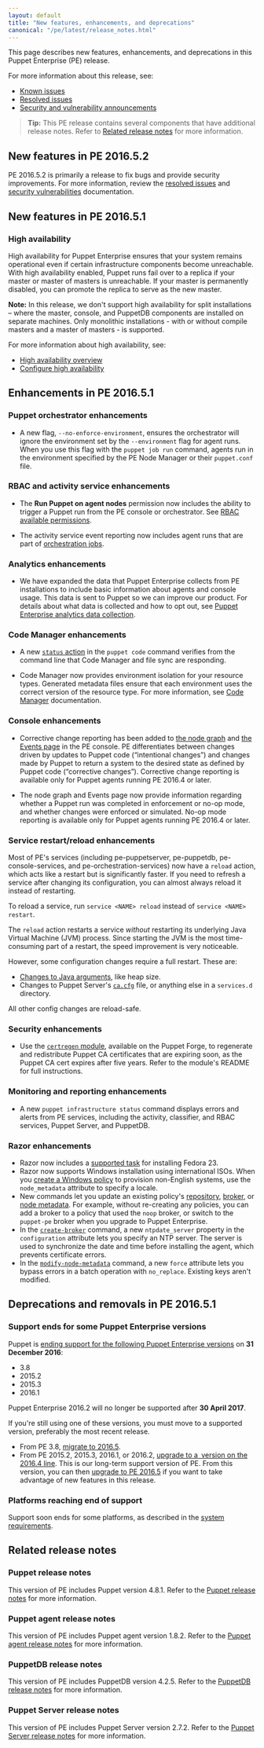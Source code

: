 ```yaml
---
layout: default
title: "New features, enhancements, and deprecations"
canonical: "/pe/latest/release_notes.html"
---
```


[tech preview]: /tech_preview/tech_preview.html

This page describes new features, enhancements, and deprecations in this Puppet Enterprise (PE) release.

For more information about this release, see:

* [Known issues](./release_notes_known_issues.html)
* [Resolved issues](./release_notes_resolved_issues.html)
* [Security and vulnerability announcements](/security)

> **Tip:** This PE release contains several components that have additional release notes. Refer to [Related release notes](#related-release-notes) for more information.

## New features in PE 2016.5.2

PE 2016.5.2 is primarily a release to fix bugs and provide security improvements. For more information, review the [resolved issues](./release_notes_resolved_issues.html) and [security vulnerabilities](/security) documentation.

## New features in PE 2016.5.1

### High availability

High availability for Puppet Enterprise ensures that your system remains operational even if certain infrastructure components become unreachable. With high availability enabled, Puppet runs fail over to a replica if your master or master of masters is unreachable. If your master is permanently disabled, you can promote the replica to serve as the new master.

**Note:** In this release, we don't support high availability for split installations – where the master, console, and PuppetDB components are installed on separate machines. Only monolithic installations - with or without compile masters and a master of masters - is supported.

For more information about high availability, see:

* [High availability overview](./ha_overview.html)
* [Configure high availability](./ha_configure.html)

## Enhancements in PE 2016.5.1

### Puppet orchestrator enhancements

* A new flag, `--no-enforce-environment`, ensures the orchestrator will ignore the environment set by the `--environment` flag for agent runs. When you use this flag with the `puppet job run` command, agents run in the environment specified by the PE Node Manager or their `puppet.conf` file.

### RBAC and activity service enhancements

* The **Run Puppet on agent nodes** permission now includes the ability to trigger a Puppet run from the PE console or orchestrator. See [RBAC available permissions](./rbac_permissions.html#available-permissions).

* The activity service event reporting now includes agent runs that are part of [orchestration jobs](./rbac_activityreporting.html#orchestration).

### Analytics enhancements

* We have expanded the data that Puppet Enterprise collects from PE installations to include basic information about agents and console usage. This data is sent to Puppet so we can improve our product. For details about what data is collected and how to opt out, see [Puppet Enterprise analytics data collection](./analytics_opt_out.html).

### Code Manager enhancements

* A new [`status` action](./code_mgr_cli.html#status) in the `puppet code` command verifies from the command line that Code Manager and file sync are responding.

* Code Manager now provides environment isolation for your resource types. Generated metadata files ensure that each environment uses the correct version of the resource type. For more information, see [Code Manager](./code_mgr.html#environment-isolation-metadata) documentation.

### Console enhancements

* Corrective change reporting has been added to [the node graph](./CM_graph.html) and [the Events page](./CM_events.html) in the PE console. PE differentiates between changes driven by updates to Puppet code (“intentional changes”) and changes made by Puppet to return a system to the desired state as defined by Puppet code (“corrective changes”). Corrective change reporting is available only for Puppet agents running PE 2016.4 or later.

* The node graph and Events page now provide information regarding whether a Puppet run was completed in enforcement or no-op mode, and whether changes were enforced or simulated. No-op mode reporting is available only for Puppet agents running PE 2016.4 or later.

### Service restart/reload enhancements

Most of PE's services (including pe-puppetserver, pe-puppetdb, pe-console-services, and pe-orchestration-services) now have a `reload` action, which acts like a restart but is significantly faster. If you need to refresh a service after changing its configuration, you can almost always reload it instead of restarting.

To reload a service, run `service <NAME> reload` instead of `service <NAME> restart`.

The `reload` action restarts a service _without_ restarting its underlying Java Virtual Machine (JVM) process. Since starting the JVM is the most time-consuming part of a restart, the speed improvement is very noticeable.

However, some configuration changes require a full restart. These are:

   * [Changes to Java arguments](./config_java_args.html), like heap size.
   * Changes to Puppet Server's [`ca.cfg`]({{puppetserver}}/configuration.markdown#service-bootstrapping) file, or anything else in a `services.d` directory.

All other config changes are reload-safe.

### Security enhancements

- Use the [`certregen` module](https://forge.puppet.com/puppetlabs/certregen), available on the Puppet Forge, to regenerate and redistribute Puppet CA certificates that are expiring soon, as the Puppet CA cert expires after five years. Refer to the module's README for full instructions.

### Monitoring and reporting enhancements

* A new `puppet infrastructure status` command displays errors and alerts from PE services, including the activity, classifier, and RBAC services, Puppet Server, and PuppetDB.

### Razor enhancements

* Razor now includes a [supported task](./razor_tasks.html#supported-tasks) for installing Fedora 23.
* Razor now supports Windows installation using international ISOs. When you [create a Windows policy](razor_windows_install.html#create-a-policy) to provision non-English systems, use the `node_metadata` attribute to specify a locale.
* New commands let you update an existing policy's [repository](./razor_client_commands.html#update-policy-repo), [broker](./razor_client_commands.html#update-policy-broker), or [node metadata](./razor_client_commands.html#update-policy-node-metadata). For example, without re-creating any policies, you can add a broker to a policy that used the `noop` broker, or switch to the `puppet-pe` broker when you upgrade to Puppet Enterprise.
* In the [`create-broker`](./razor_client_commands.html#create-broker) command, a new `ntpdate_server` property in the `configuration` attribute lets you specify an NTP server. The server is used to synchronize the date and time before installing the agent, which prevents certificate errors.
* In the [`modify-node-metadata`](./razor_client_commands.html#modify-node-metadata) command, a new `force` attribute lets you bypass errors in a batch operation with `no_replace`. Existing keys aren't modified.

## Deprecations and removals in PE 2016.5.1

### Support ends for some Puppet Enterprise versions

Puppet is [ending support for the following Puppet Enterprise versions](./overview_getting_support.html#puppet-enterprise-support-life-cycle) on **31 December 2016**:

* 3.8
* 2015.2
* 2015.3
* 2016.1

Puppet Enterprise 2016.2 will no longer be supported after **30 April 2017**.

If you're still using one of these versions, you must move to a supported version, preferably the most recent release.

* From PE 3.8,  [migrate to 2016.5]({{pe}}/migrate_monolithic.html).
* From PE 2015.2, 2015.3, 2016.1, or 2016.2, [upgrade to a version on the 2016.4 line](./pe/2016.4/upgrade_mono.html). This is our long-term support version of PE. From this version, you can then [upgrade to PE 2016.5]({{pe}}/upgrade_mono.html) if you want to take advantage of new features in this release.

### Platforms reaching end of support

Support soon ends for some platforms, as described in the [system requirements](./sys_req_os.html#upcoming-platform-end-of-life-eol).

## Related release notes

### Puppet release notes

This version of PE includes Puppet version 4.8.1. Refer to the [Puppet release notes]({{puppet}}/release_notes.html) for more information.

### Puppet agent release notes

This version of PE includes Puppet agent version 1.8.2. Refer to the [Puppet agent release notes]({{puppet}}/release_notes_agent.html#puppet-agent-180) for more information.

### PuppetDB release notes

This version of PE includes PuppetDB version 4.2.5. Refer to the [PuppetDB release notes]({{puppetdb}}/release_notes.html) for more information.

### Puppet Server release notes

This version of PE includes Puppet Server version 2.7.2. Refer to the [Puppet Server release notes]({{puppetserver}}/release_notes.html) for more information.
























